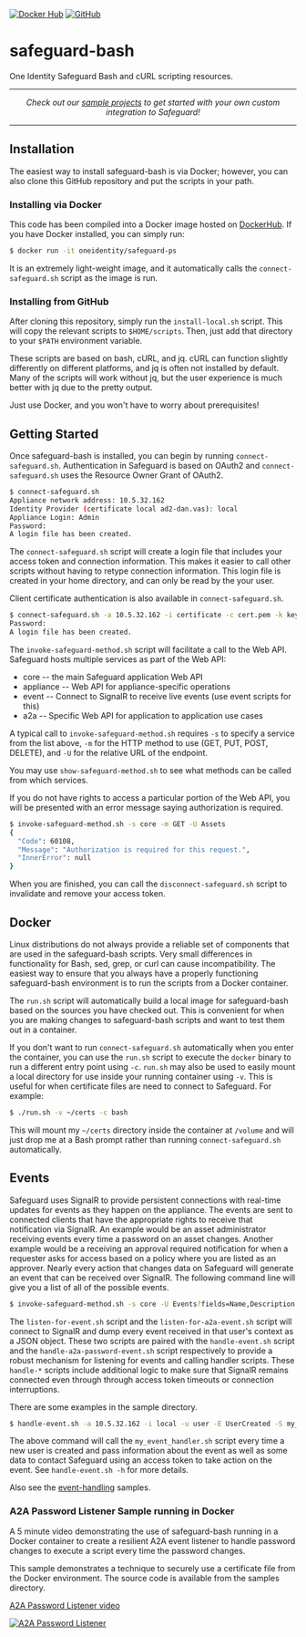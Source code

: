 [![Docker Hub](https://img.shields.io/badge/docker-oneidentity%2Fsafeguard--bash-blue.svg)](https://hub.docker.com/r/oneidentity/safeguard-bash/)
[![GitHub](https://img.shields.io/github/license/OneIdentity/safeguard-bash.svg)](https://github.com/OneIdentity/safeguard-bash/blob/master/LICENSE)

# safeguard-bash
One Identity Safeguard Bash and cURL scripting resources.

-----------

<p align="center">
<i>Check out our <a href="samples">sample projects</a> to get started with your own custom integration to Safeguard!</i>
</p>

-----------

## Installation
The easiest way to install safeguard-bash is via Docker; however, you can
also clone this GitHub repository and put the scripts in your path.

### Installing via Docker
This code has been compiled into a Docker image hosted on [DockerHub](https://hub.docker.com/u/oneidentity/dashboard/).
If you have Docker installed, you can simply run:

```Bash
$ docker run -it oneidentity/safeguard-ps
```

It is an extremely light-weight image, and it automatically calls the
`connect-safeguard.sh` script as the image is run.

### Installing from GitHub
After cloning this repository, simply run the `install-local.sh` script.
This will copy the relevant scripts to `$HOME/scripts`. Then, just add
that directory to your `$PATH` environment variable.

These scripts are based on bash, cURL, and jq.  cURL can function slightly
differently on different platforms, and jq is often not installed by default.
Many of the scripts will work without jq, but the user experience is much
better with jq due to the pretty output.

Just use Docker, and you won't have to worry about prerequisites!

## Getting Started
Once safeguard-bash is installed, you can begin by running `connect-safeguard.sh`.
Authentication in Safeguard is based on OAuth2 and `connect-safeguard.sh` uses 
the Resource Owner Grant of OAuth2.

```Bash
$ connect-safeguard.sh 
Appliance network address: 10.5.32.162
Identity Provider (certificate local ad2-dan.vas): local
Appliance Login: Admin
Password: 
A login file has been created.
```

The `connect-safeguard.sh` script will create a login file that includes
your access token and connection information.  This makes it easier to call
other scripts without having to retype connection information.  This login
file is created in your home directory, and can only be read by the your
user.

Client certificate authentication is also available in `connect-safeguard.sh`.

```Bash
$ connect-safeguard.sh -a 10.5.32.162 -i certificate -c cert.pem -k key.pem
Password:
A login file has been created.
```

The `invoke-safeguard-method.sh` script will facilitate a call to the Web API.
Safeguard hosts multiple services as part of the Web API:

- core -- the main Safeguard application Web API
- appliance -- Web API for appliance-specific operations
- event -- Connect to SignalR to receive live events (use event scripts for this)
- a2a -- Specific Web API for application to application use cases

A typical call to `invoke-safeguard-method.sh` requires `-s` to specify a service
from the list above, `-m` for the HTTP method to use (GET, PUT, POST, DELETE), and
`-U` for the relative URL of the endpoint.

You may use `show-safeguard-method.sh` to see what methods can be called from
which services.

If you do not have rights to access a particular portion of the Web API,
you will be presented with an error message saying authorization is
required.

```Bash
$ invoke-safeguard-method.sh -s core -m GET -U Assets
{
  "Code": 60108,
  "Message": "Authorization is required for this request.",
  "InnerError": null
}
```

When you are finished, you can call the `disconnect-safeguard.sh` script
to invalidate and remove your access token.

## Docker

Linux distributions do not always provide a reliable set of components that are
used in the safeguard-bash scripts.  Very small differences in functionality for
Bash, sed, grep, or curl can cause incompatibility.  The easiest way to ensure that
you always have a properly functioning safeguard-bash environment is to run the
scripts from a Docker container.

The `run.sh` script will automatically build a local image for safeguard-bash based
on the sources you have checked out.  This is convenient for when you are making
changes to safeguard-bash scripts and want to test them out in a container. 

If you don't want to run `connect-safeguard.sh` automatically when you enter the
container, you can use the `run.sh` script to execute the `docker` binary to run
a different entry point using `-c`.  `run.sh` may also be used to easily mount a
local directory for use inside your running container using `-v`.  This is useful
for when certificate files are need to connect to Safeguard.  For example:

```Bash
$ ./run.sh -v ~/certs -c bash
```

This will mount my `~/certs` directory inside the container at `/volume` and will
just drop me at a Bash prompt rather than running `connect-safeguard.sh` 
automatically.

## Events

Safeguard uses SignalR to provide persistent connections with real-time updates
for events as they happen on the appliance.  The events are sent to connected
clients that have the appropriate rights to receive that notification via SignalR.
An example would be an asset administrator receiving events every time a password
on an asset changes.  Another example would be a receiving an approval required
notification for when a requester asks for access based on a policy where you are
listed as an approver.  Nearly every action that changes data on Safeguard will
generate an event that can be received over SignalR.  The following command line
will give you a list of all of the possible events.

```Bash
$ invoke-safeguard-method.sh -s core -U Events?fields=Name,Description | jq -r '.[] | "\(.Name) -- \(.Description)"' | sort
```

The `listen-for-event.sh` script and the `listen-for-a2a-event.sh` script will
connect to SignalR and dump every event received in that user's context as a JSON
object.  These two scripts are paired with the `handle-event.sh` script and the 
`handle-a2a-password-event.sh` script respectively to provide a robust mechanism
for listening for events and calling handler scripts.  These `handle-*` scripts
include additional logic to make sure that SignalR remains connected even through
through access token timeouts or connection interruptions.

There are some examples in the sample directory.

```Bash
$ handle-event.sh -a 10.5.32.162 -i local -u user -E UserCreated -S my_event_handler.sh
```

The above command will call the `my_event_handler.sh` script every time a
new user is created and pass information about the event as well as some data
to contact Safeguard using an access token to take action on the event.  See
`handle-event.sh -h` for more details.

Also see the [event-handling](samples/event-handling) samples.

### A2A Password Listener Sample running in Docker

A 5 minute video demonstrating the use of safeguard-bash running in a Docker
container to create a resilient A2A event listener to handle password changes
to execute a script every time the password changes.

This sample demonstrates a technique to securely use a certificate file from
the Docker environment.  The source code is available from the samples directory.

[A2A Password Listener video](https://www.youtube.com/watch?v=UQFcNgYKnTI)

[![A2A Password Listener](https://img.youtube.com/vi/UQFcNgYKnTI/0.jpg)](https://www.youtube.com/watch?v=UQFcNgYKnTI)
